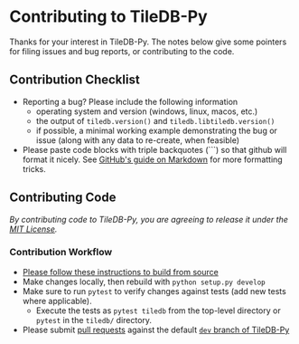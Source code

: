 # Contributing to TileDB-Py

Thanks for your interest in TileDB-Py. The notes below give some pointers for filing issues and bug reports, or contributing to the code.

## Contribution Checklist
- Reporting a bug? Please include the following information
  - operating system and version (windows, linux, macos, etc.)
  - the output of `tiledb.version()` and `tiledb.libtiledb.version()`
  - if possible, a minimal working example demonstrating the bug or issue (along with any data to re-create, when feasible)
- Please paste code blocks with triple backquotes (```) so that github will format it nicely. See [GitHub's guide on Markdown](https://guides.github.com/features/mastering-markdown) for more formatting tricks.

## Contributing Code
*By contributing code to TileDB-Py, you are agreeing to release it under the [MIT License](https://github.com/TileDB-Inc/TileDB/tree/dev/LICENSE).*

### Contribution Workflow

- [Please follow these instructions to build from source](https://docs.tiledb.com/developer/installation/building-from-source/python)
- Make changes locally, then rebuild with `python setup.py develop`
- Make sure to run `pytest` to verify changes against tests (add new tests where applicable).
  - Execute the tests as `pytest tiledb` from the top-level directory or `pytest` in the `tiledb/` directory.
- Please submit [pull requests](https://help.github.com/en/desktop/contributing-to-projects/creating-a-pull-request) against the default [`dev` branch of TileDB-Py](https://github.com/TileDB-Inc/TileDB-Py/tree/dev)
